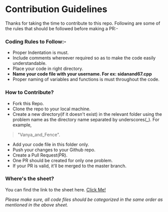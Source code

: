 # Contribution Guidelines
Thanks for taking the time to contribute to this repo. Following are some of the rules that should be followed before making a PR:-

### Coding Rules to Follow:- 

* Proper Indentation is must.
* Include comments whereever required so as to make the code easily understandable.
* Place your code in right directory.
* **Name your code file with your username. For ex: sidanand67.cpp**
* Proper naming of variables and functions is must throughout the code.

### How to Contribute?

- Fork this Repo.
- Clone the repo to your local machine.
- Create a new directory(if it doesn't exist) in the relevant folder using the problem name as the directory name separated by underscores(_).
For example, 

>"Vanya_and_Fence".

- Add your code file in this folder only.
- Push your changes to your Github repo.
- Create a Pull Request(PR).
- One PR should be created for only one problem.
- If your PR is valid, it'll be merged to the master branch.

### Where's the sheet?

You can find the link to the sheet here. [Click Me!](https://docs.google.com/spreadsheets/d/1iJZWP2nS_OB3kCTjq8L6TrJJ4o-5lhxDOyTaocSYc-k/edit#gid=84654839)

_Please make sure, all code files should be categorized in the same order as mentioned in the above sheet._

